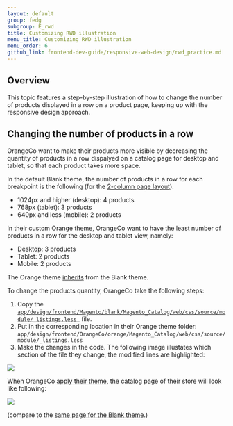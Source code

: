 ```yaml
---
layout: default
group: fedg
subgroup: E_rwd
title: Customizing RWD illustration
menu_title: Customizing RWD illustration
menu_order: 6
github_link: frontend-dev-guide/responsive-web-design/rwd_practice.md
---
```

<h2>Overview</h2>
This topic features a step-by-step illustration of how to change the number of products displayed in a row on a product page, keeping up with the responsive design approach. 

<h2 id="rwd_practice">Changing the number of products in a row</h2>


OrangeCo want to make their products more visible by decreasing the quantity of products in a row dispalyed on a catalog page for desktop and tablet, so that each product takes more space. 

In the default Blank theme, the number of products in a row for each breakpoint is the following (for the <a href="{{site.gdeurl}}frontend-dev-guide/layouts/layout-types.html#layout-types-page">2-column page layout</a>):

<ul>
<li>1024px and higher (desktop): 4 products</li>
<li>768px (tablet): 3 products</li>
<li>640px and less (mobile): 2 products</li>
</ul>


In their custom Orange theme, OrangeCo want to have the least number of products in a row for the desktop and tablet view, namely:
<ul>
<li>Desktop: 3 products</li>
<li>Tablet: 2 products</li>
<li>Mobile: 2 products</li>
</ul>

The Orange theme <a href="{{site.gdeurl}}frontend-dev-guide/themes/theme-inherit.html" target="_blank">inherits</a> from the Blank theme.

To change the products quantity, OrangeCo take the following steps:
<ol>
<li>Copy the <a href="{{site.mage2000url}}app/design/frontend/Magento/blank/Magento_Catalog/web/css/source/module/_listings.less" target="_blank"><code>app/design/frontend/Magento/blank/Magento_Catalog/web/css/source/module/_listings.less </code></a> file.

<li>Put in the corresponding location in their Orange theme folder: <code>app/design/frontend/OrangeCo/orange/Magento_Catalog/web/css/source/module/_listings.less </code> </li>

<li>Make the changes in the code. The following image illustates which section of the file they change, the modified lines are highlighted:</li>
</ol>
<p><img src="{{site.baseurl}}common/images/rwd_pract1.png"></p>



<!---
In your theme and change
…
<pre>
//
//  Desktop
//  ---------------------------------------------

.media-width(@extremum, @break) when (@extremum = 'min') and (@break = @screen__m) {
    .page-products .products-grid .product-item { width: 100%/2 }
    .page-products.page-layout-1column .products-grid .product-item { width: 100%/4 }
    .page-products.page-layout-3columns .products-grid .product-item { width: 100%/2 }
}
.media-width(@extremum, @break) when (@extremum = 'min') and (@break = @screen__l) {
    .products-grid .product-item { width: 100%/3 }
    .page-layout-1column .products-grid .product-item { width: 100%/6 }
    .page-layout-3columns .products-grid .product-item { width: 100%/4 }
    .page-products .products-grid .product-items { margin: 0; }
    .page-products .products-grid .product-item {
        width: 33.333%;
        margin-left: calc(~"(100% - 3 * 33.333%) / 3");
        padding: 0;
        &:nth-child(4n+1) {
            margin-left: 0;
        }
    }
    .page-products.page-layout-1column .products-grid .product-item { width: 100%/5 }
    .page-products.page-layout-3columns .products-grid .product-item { width: 100%/4 }
}

</pre>

-->


When OrangeCo <a href="{{site.gdeurl}}frontend-dev-guide/themes/theme-apply.html" target="_blank">apply their theme</a>, the catalog page of their store will look like following:

<p><img src="{{site.baseurl}}common/images/rwd_practice.jpg"></p>

(compare to the <a href="{{site.gdeurl}}frontend-dev-guide/responsive-web-design/rwd_overview.html#fedg_rwd_blank_ex" target="_blank">same page for the Blank theme</a>.)